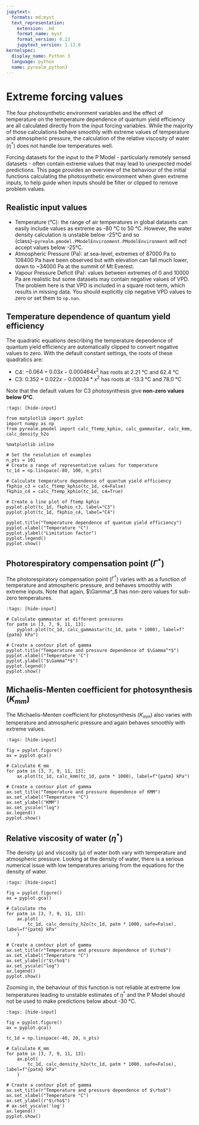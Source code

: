 ```yaml
---
jupytext:
  formats: md:myst
  text_representation:
    extension: .md
    format_name: myst
    format_version: 0.13
    jupytext_version: 1.13.8
kernelspec:
  display_name: Python 3
  language: python
  name: pyrealm_python3
---
```


# Extreme forcing values

The four photosynthetic environment variables and the effect of temperature on the
temperature dependence of quantum yield efficiency are all calculated directly from the
input forcing variables. While the majority of those calculations behave smoothly with
extreme values of temperature and atmospheric pressure, the calculation of the relative
viscosity of water ($\eta^{\ast}$) does not handle low temperatures well.

Forcing datasets for the input to the P Model - particularly remotely sensed datasets -
often contain extreme values that may lead to unexpected model predictions. This page
provides an overview of the behaviour of the initial functions calculating the
photosynthetic environment when given extreme inputs, to help guide when inputs should
be filter or clipped to remove problem values.

## Realistic input values

- Temperature (°C): the range of air temperatures in global datasets can easily include
  values as extreme as -80 °C to 50 °C. However, the water density calculation is
  unstable below -25°C and so
  {class}`~pyrealm.pmodel.PModelEnvironment.PModelEnvironment` _will
  not_ accept values below -25°C.
- Atmospheric Pressure (Pa): at sea-level, extremes of 87000 Pa to 108400 Pa have been
  observed but with elevation can fall much lower, down to ~34000 Pa at the summit of Mt
  Everest.
- Vapour Pressure Deficit (Pa): values between extremes of 0 and 10000 Pa are realistic
  but some datasets may contain negative values of VPD. The problem here is that VPD is
  included in a square root term, which results in missing data. You should explicitly
  clip negative VPD values to zero or set them to `np.nan`.

## Temperature dependence of quantum yield efficiency

The quadratic equations describing the temperature dependence of quantum yield efficiency
are automatically clipped to convert negative values to zero. With the default constant
settings, the roots of these quadratics are:

- C4: $-0.064 + 0.03  x - 0.000464 x^2$ has roots at 2.21 °C and 62.4 °C
- C3: $0.352 + 0.022  x - 0.00034* x^2$ has roots at -13.3 °C and 78.0 °C

Note that the default values for C3 photosynthesis give **non-zero values below 0°C**.

```{code-cell}
:tags: [hide-input]

from matplotlib import pyplot
import numpy as np
from pyrealm.pmodel import calc_ftemp_kphio, calc_gammastar, calc_kmm, calc_density_h2o

%matplotlib inline

# Set the resolution of examples
n_pts = 101
# Create a range of representative values for temperature
tc_1d = np.linspace(-80, 100, n_pts)

# Calculate temperature dependence of quantum yield efficiency
fkphio_c3 = calc_ftemp_kphio(tc_1d, c4=False)
fkphio_c4 = calc_ftemp_kphio(tc_1d, c4=True)

# Create a line plot of ftemp kphio
pyplot.plot(tc_1d, fkphio_c3, label="C3")
pyplot.plot(tc_1d, fkphio_c4, label="C4")

pyplot.title("Temperature dependence of quantum yield efficiency")
pyplot.xlabel("Temperature °C")
pyplot.ylabel("Limitation factor")
pyplot.legend()
pyplot.show()
```

## Photorespiratory compensation point ($\Gamma^*$)

<!-- markdownlint-disable-next-line MD049 -->
The photorespiratory compensation point ($\Gamma^*$) varies with as a function of
temperature and atmospheric pressure, and behaves smoothly with extreme inputs. Note
that again, $\Gamma^_$ has non-zero values for sub-zero temperatures.

```{code-cell}
:tags: [hide-input]

# Calculate gammastar at different pressures
for patm in [3, 7, 9, 11, 13]:
    pyplot.plot(tc_1d, calc_gammastar(tc_1d, patm * 1000), label=f"{patm} kPa")

# Create a contour plot of gamma
pyplot.title("Temperature and pressure dependence of $\Gamma^*$")
pyplot.xlabel("Temperature °C")
pyplot.ylabel("$\Gamma^*$")
pyplot.legend()
pyplot.show()
```

## Michaelis-Menten coefficient for photosynthesis ($K_{mm}$)

The Michaelis-Menten coefficient for photosynthesis ($K_{mm}$)  also varies with
temperature and atmospheric pressure and again behaves smoothly with extreme values.

```{code-cell}
:tags: [hide-input]

fig = pyplot.figure()
ax = pyplot.gca()

# Calculate K_mm
for patm in [3, 7, 9, 11, 13]:
    ax.plot(tc_1d, calc_kmm(tc_1d, patm * 1000), label=f"{patm} kPa")

# Create a contour plot of gamma
ax.set_title("Temperature and pressure dependence of KMM")
ax.set_xlabel("Temperature °C")
ax.set_ylabel("KMM")
ax.set_yscale("log")
ax.legend()
pyplot.show()
```

## Relative viscosity of water ($\eta^*$)

The density ($\rho$) and viscosity ($\mu$) of water both vary with temperature and
atmospheric pressure. Looking at the density of water, there is a serious numerical
issue with low temperatures arising from the equations for the density of water.

```{code-cell}
:tags: [hide-input]

fig = pyplot.figure()
ax = pyplot.gca()

# Calculate rho
for patm in [3, 7, 9, 11, 13]:
    ax.plot(
        tc_1d, calc_density_h2o(tc_1d, patm * 1000, safe=False), label=f"{patm} kPa"
    )

# Create a contour plot of gamma
ax.set_title(r"Temperature and pressure dependence of $\rho$")
ax.set_xlabel("Temperature °C")
ax.set_ylabel(r"$\rho$")
ax.set_yscale("log")
ax.legend()
pyplot.show()
```

Zooming in, the behaviour of this function is not reliable at extreme low temperatures
leading to unstable estimates of $\eta^*$ and the P Model should not be used to make
predictions below about -30 °C.

```{code-cell}
:tags: [hide-input]

fig = pyplot.figure()
ax = pyplot.gca()

tc_1d = np.linspace(-40, 20, n_pts)

# Calculate K_mm
for patm in [3, 7, 9, 11, 13]:
    ax.plot(
        tc_1d, calc_density_h2o(tc_1d, patm * 1000, safe=False), label=f"{patm} kPa"
    )

# Create a contour plot of gamma
ax.set_title(r"Temperature and pressure dependence of $\rho$")
ax.set_xlabel("Temperature °C")
ax.set_ylabel(r"$\rho$")
# ax.set_yscale('log')
ax.legend()
pyplot.show()
```
